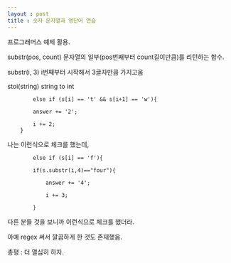 ```yaml
---
layout : post
title : 숫자 문자열과 영단어 연습
---
```

프로그래머스 예제 활용.

substr(pos, count) 문자열의 일부(pos번째부터 count길이만큼)를 리턴하는 함수.

substr(i, 3) i번째부터 시작해서 3글자만큼 가지고옴

stoi(string) string to int

            else if (s[i] == 't' && s[i+1] == 'w'){
            
            answer += '2';
            
            i += 2;
        }

나는 이런식으로 체크를 했는데,

            else if (s[i] == 'f'){

            if(s.substr(i,4)=="four"){

                answer += '4';

                i += 3;

            }

다른 분들 것을 보니까 이런식으로 체크를 했더라.

아예 regex 써서 깔끔하게 한 것도 존재했음.

총평 : 더 열심히 하자.
